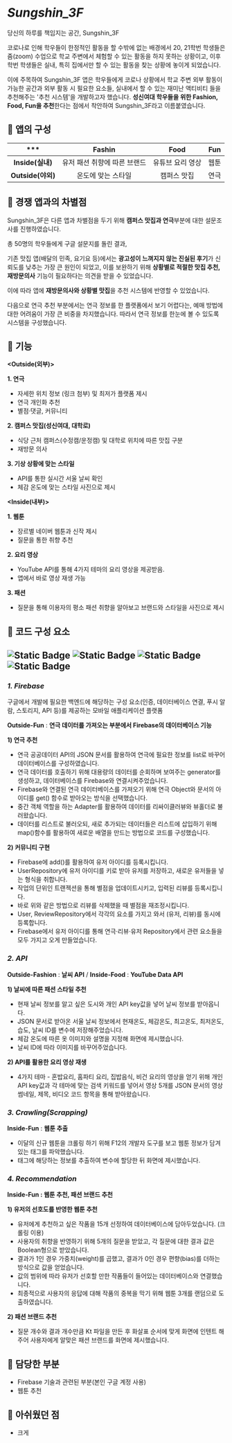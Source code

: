 # *Sungshin_3F*
당신의 하루를 책임지는 공간, Sungshin_3F

코로나로 인해 학우들이 한정적인 활동을 할 수밖에 없는 배경에서 20, 21학번 학생들은 줌(zoom) 수업으로 학교 주변에서 체험할 수 있는 활동을 하지 못하는 상황이고, 이후 학번 학생들은 실내, 특히 집에서만 할 수 있는 활동을 찾는 상황에 놓이게 되었습니다. 

이에 주목하여 Sungshin_3F 앱은 학우들에게 코로나 상황에서 학교 주변 외부 활동이 가능한 공간과 외부 활동 시 필요한 요소들, 실내에서 할 수 있는 재미난 액티비티 들을 추천해주는 '추천 시스템'을 개발하고자 했습니다. **성신여대 학우들을 위한 Fashion, Food, Fun을 추천**한다는 점에서 착안하여 Sungshin_3F라고 이름붙였습니다.

## 📌 앱의 구성
|***|Fashin|Food|Fun|
|:---:|:---:|:---:|:---:|
|**Inside(실내)**|유저 패션 취향에 따른 브랜드|유튜브 요리 영상|웹툰|
|**Outside(야외)**|온도에 맞는 스타일|캠퍼스 맛집|연극|

## 📌 경쟁 앱과의 차별점
Sungshin_3F은 다른 앱과 차별점을 두기 위해 **캠퍼스 맛집과 연극**부분에 대한 설문조사를 진행하였습니다.

총 50명의 학우들에게 구글 설문지를 돌린 결과,

기존 맛집 앱(배달의 민족, 요기요 등)에서는 **광고성이 느껴지지 않는 진실된 후기**가 신뢰도를 낮추는 가장 큰 원인이 되었고, 이를 보완하기 위해 **상황별로 적절한 맛집 추천, 재방문의사** 기능이 필요하다는 의견을 받을 수 있었습니다.

이에 따라 앱에 **재방문의사와 상황별 맛집**을 추천 시스템에 반영할 수 있었습니다.

다음으로 연극 추천 부분에서는 연극 정보를 한 플랫폼에서 보기 어렵다는, 예매 방법에 대한 어려움이 가장 큰 비중을 차지했습니다. 따라서 연극 정보를 한눈에 볼 수 있도록 시스템을 구성했습니다.

## 📌 기능
**<Outside(외부)>**


**1. 연극**
   * 자세한 위치 정보 (링크 첨부) 및 최저가 플랫폼 제시
   * 연극 개인화 추천
   * 별점·댓글, 커뮤니티

**2. 캠퍼스 맛집(성신여대, 대학로)**
   * 식당 근처 캠퍼스(수정캠/운정캠) 및 대학로 위치에 따른 맛집 구분 
   * 재방문 의사

**3. 기상 상황에 맞는 스타일**
   * API를 통한 실시간 서울 날씨 확인
   * 체감 온도에 맞는 스타일 사진으로 제시

     
**<Inside(내부)>**

**1. 웹툰**
   * 장르별 네이버 웹툰과 신작 제시
   * 질문을 통한 취향 추천

**2. 요리 영상**
   * YouTube API를 통해 4가지 테마의 요리 영상을 제공받음.
   * 앱에서 바로 영상 재생 가능

**3. 패션**
   * 질문을 통해 이용자의 평소 패션 취향을 알아보고 브랜드와 스타일을 사진으로 제시

## 📌 코드 구성 요소
![Static Badge](https://img.shields.io/badge/Firebase-%23FF0000)
![Static Badge](https://img.shields.io/badge/API-%23FFA500)
![Static Badge](https://img.shields.io/badge/Crawling(Scrapping)-%23006400)
![Static Badge](https://img.shields.io/badge/Recommendation_Algorithm-%230000FF)
---


### *1. Firebase*

구글에서 개발에 필요한 백엔드에 해당하는 구성 요소(인증, 데이터베이스 연결, 푸시 알람, 스토리지, API 등)를 제공하는 모바일 애플리케이션 플랫폼

**Outside-Fun** : **연극 데이터를 가져오는 부분에서 Firebase의 데이터베이스 기능**

**1) 연극 추천**

* 연극 공공데이터 API의 JSON 문서를 활용하여 연극에 필요한 정보를 list로 바꾸어 데이터베이스를 구성하였습니다.
* 연극 데이터를 호출하기 위해 대용량의 데이터를 순회하며 보여주는 generator를 생성하고, 데이터베이스를 Firebase와 연결시켜주었습니다.
* Firebase와 연결된 연극 데이터베이스를 가져오기 위해 연극 Object와 문서의 아이디를 get() 함수로 받아오는 방식을 선택했습니다.
* 중간 객체 역할을 하는 Adapter를 활용하여 데이터를 리싸이클러뷰와 뷰홀더로 불러왔습니다.
* 데이터를 리스트로 불러오되, 새로 추가되는 데이터들은 리스트에 삽입하기 위해 map()함수를 활용하여 새로운 배열을 만드는 방법으로 코드를 구성했습니다.

**2) 커뮤니티 구현**

* Firebase에 add()를 활용하여 유저 아이디를 등록시킵니다.
* UserRepository에 유저 아이디를 키로 받아 유저를 저장하고, 새로운 유저들을 넣는 형식을 취합니다.
* 작업의 단위인 트랜젝션을 통해 별점을 업데이트시키고, 입력된 리뷰를 등록시킵니다.
* 바로 위와 같은 방법으로 리뷰를 삭제했을 때 별점을 재조정시킵니다.
* User, ReviewRepository에서 각각의 요소를 가지고 와서 (유저, 리뷰)를 동시에 등록합니다.
* Firebase에서 유저 아이디를 통해 연극·리뷰·유저 Repository에서 관련 요소들을 모두 가지고 오게 만들었습니다.


### *2. API*

**Outside-Fashion** : **날씨 API** / **Inside-Food** : **YouTube Data API**

**1) 날씨에 따른 패션 스타일 추천**

* 현재 날씨 정보를 알고 싶은 도시와 개인 API key값을 넣어 날씨 정보를 받아옵니다.
* JSON 문서로 받아온 서울 날씨 정보에서 현재온도, 체감온도, 최고온도, 최저온도, 습도, 날씨 ID를 변수에 저장해주었습니다.
* 체감 온도에 따른 옷 이미지와 설명을 지정해 화면에 제시했습니다.
* 날씨 ID에 따라 이미지를 바꾸어주었습니다.


**2) API를 활용한 요리 영상 재생**

* 4가지 테마 - 혼밥요리, 홈파티 요리, 집밥음식, 비건 요리의 영상을 얻기 위해 개인 API key값과 각 테마에 맞는 검색 키워드를 넣어서 영상 5개를 JSON 문서의 영상 썸네일, 제목, 비디오 코드 항목을 통해 받아왔습니다.


### *3. Crawling(Scrapping)*

**Inside-Fun** : **웹툰 추출**

* 이달의 신규 웹툰을 크롤링 하기 위해 F12의 개발자 도구를 보고 웹툰 정보가 담겨 있는 태그를 파악했습니다.
* 태그에 해당하는 정보를 추출하여 변수에 할당한 뒤 화면에 제시했습니다.

### *4. Recommendation*

**Inside-Fun : 웹툰 추천, 패션 브랜드 추천** 

**1) 유저의 선호도를 반영한 웹툰 추천**

* 유저에게 추천하고 싶은 작품을 15개 선정하여 데이터베이스에 담아두었습니다. (크롤링 이용)
* 사용자의 취향을 반영하기 위해 5개의 질문을 받았고, 각 질문에 대한 결과 값은 Boolean형으로 받았습니다.
* 결과가 1인 경우 가중치(weight)를 곱했고, 결과가 0인 경우 편향(bias)를 더하는 방식으로 값을 얻었습니다.
* 값의 범위에 따라 유저가 선호할 만한 작품들이 들어있는 데이터베이스와 연결했습니다.
* 최종적으로 사용자의 응답에 대해 작품의 중복을 막기 위해 웹툰 3개를 랜덤으로 도출하였습니다.

**2) 패션 브랜드 추천**
* 질문 개수와 결과 개수만큼 Kt 파일을 만든 후 화살표 순서에 맞게 화면에 인텐트 해주어 사용자에게 알맞은 패션 브랜드를 화면에 제시했습니다.


## 📌 담당한 부분 
* Firebase 기술과 관련된 부분(본인 구글 계정 사용)
* 웹툰 추천


## 📌 아쉬웠던 점
* 크게 
